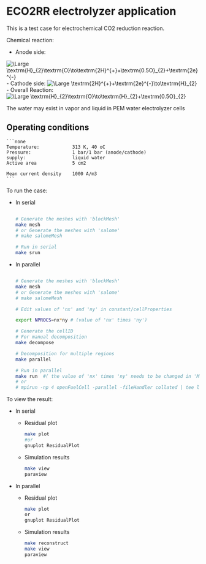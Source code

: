 # __ECO2RR electrolyzer application__

This is a test case for electrochemical CO2 reduction reaction.

Chemical reaction:

- Anode side:
<img src="https://latex.codecogs.com/svg.latex?\Large&space;\textrm{H}_{2}\textrm{O}\to\textrm{2H}^{+}+\textrm{0.5O}_{2}+\textrm{2e}^{-}" title="\Large \textrm{H}_{2}\textrm{O}\to\textrm{2H}^{+}+\textrm{0.5O}_{2}+\textrm{2e}^{-}" />
- Cathode side:
<img src="https://latex.codecogs.com/svg.latex?\Large&space;\textrm{2H}^{+}+\textrm{2e}^{-}\to\textrm{H}_{2}" title="\Large \textrm{2H}^{+}+\textrm{2e}^{-}\to\textrm{H}_{2}" />
- Overall Reaction:
<img src="https://latex.codecogs.com/svg.latex?\Large&space;\textrm{H}_{2}\textrm{O}\to\textrm{H}_{2}+\textrm{0.5O}_{2}" title="\Large \textrm{H}_{2}\textrm{O}\to\textrm{H}_{2}+\textrm{0.5O}_{2}" />

The water may exist in vapor and liquid in PEM water electrolyzer cells

## Operating conditions

    ```none
    Temperature:            313 K, 40 oC
    Pressure:               1 bar/1 bar (anode/cathode)
    supply:                 liquid water
    Active area             5 cm2

    Mean current density    1000 A/m3
    ```

To run the case:

- In serial

    ```bash

    # Generate the meshes with 'blockMesh'
    make mesh
    # or Generate the meshes with 'salome'
    # make salomeMesh

    # Run in serial
    make srun

    ```

- In parallel

    ```bash

    # Generate the meshes with 'blockMesh'
    make mesh
    # or Generate the meshes with 'salome'
    # make salomeMesh

    # Edit values of 'nx' and 'ny' in constant/cellProperties

    export NPROCS=nx*ny # (value of 'nx' times 'ny')

    # Generate the cellID
    # For manual decomposition
    make decompose

    # Decomposition for multiple regions
    make parallel

    # Run in parallel
    make run  #( the value of 'nx' times 'ny' needs to be changed in 'Makefile')
    # or
    # mpirun -np 4 openFuelCell -parallel -fileHandler collated | tee log.run

    ```

To view the result:

- In serial

  - Residual plot

    ```bash
    make plot
    #or
    gnuplot ResidualPlot

    ```

  - Simulation results

    ```bash
    make view
    paraview

    ```

- In parallel

  - Residual plot

    ```bash
    make plot
    or
    gnuplot ResidualPlot
    ```

  - Simulation results

    ```bash
    make reconstruct
    make view
    paraview
    ```
